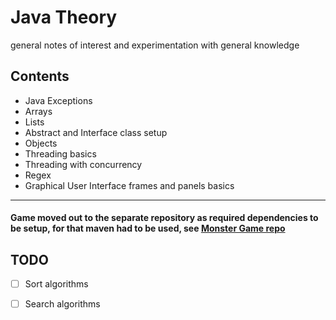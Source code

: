 # Java Theory
general notes of interest and experimentation with general knowledge 
## Contents
+ Java Exceptions 
+ Arrays 
+ Lists
+ Abstract and Interface class setup 
+ Objects
+ Threading basics
+ Threading with concurrency
+ Regex
+ Graphical User Interface frames and panels basics


<hr>

#### Game moved out to the separate repository as required dependencies to be setup, for that maven had to be used,  see [Monster Game repo](https://github.com/gretaivan/MonsterGameJava/blob/main/README.md)


## TODO
- [ ]  Sort algorithms
- [ ]  Search algorithms

